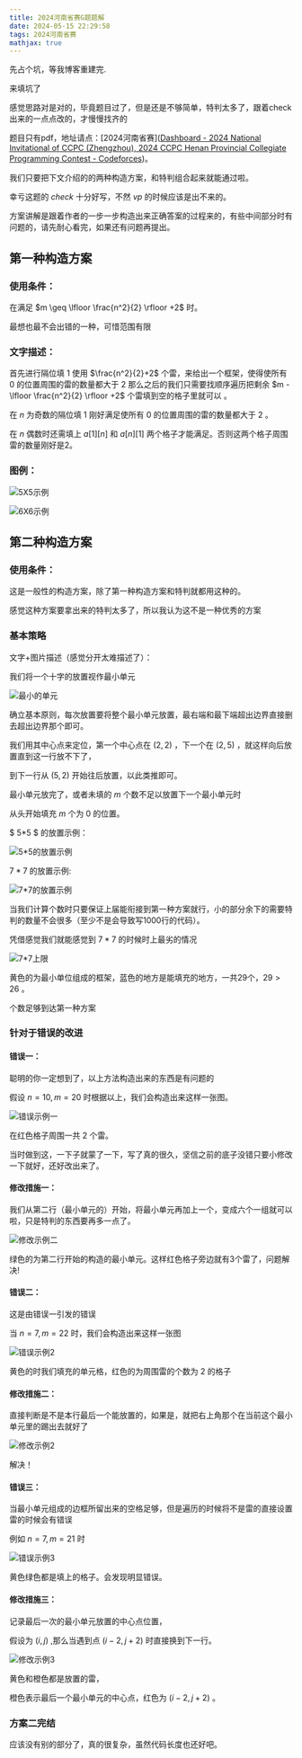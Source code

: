 ```yaml
---
title: 2024河南省赛G题题解
date: 2024-05-15 22:29:58
tags: 2024河南省赛
mathjax: true
---
```


先占个坑，等我博客重建完.

来填坑了

感觉思路对是对的，毕竟题目过了，但是还是不够简单，特判太多了，跟着check出来的一点点改的，才慢慢找齐的

题目只有pdf，地址请点：[2024河南省赛]([Dashboard - 2024 National Invitational of CCPC (Zhengzhou), 2024 CCPC Henan Provincial Collegiate Programming Contest - Codeforces](https://codeforces.com/gym/105158))。

我们只要把下文介绍的的两种构造方案，和特判组合起来就能通过啦。

幸亏这题的 $check$ 十分好写，不然 $vp$ 的时候应该是出不来的。

方案讲解是跟着作者的一步一步构造出来正确答案的过程来的，有些中间部分时有问题的，请先耐心看完，如果还有问题再提出。

## 第一种构造方案

### 使用条件：

在满足 $m \geq \lfloor \frac{n^2}{2} \rfloor +2$​ 时。

最想也最不会出错的一种，可惜范围有限

### 文字描述：

首先进行隔位填 $1$ 使用 $\frac{n^2}{2}+2$ 个雷，来给出一个框架，使得使所有 $0$ 的位置周围的雷的数量都大于 $2$ 那么之后的我们只需要找顺序遍历把剩余 $m - \lfloor \frac{n^2}{2} \rfloor +2$ 个雷填到空的格子里就可以 。

在 $n$ 为奇数的隔位填 $1$ 刚好满足使所有 $0$ 的位置周围的雷的数量都大于 $2$ 。

在 $n$ 偶数时还需填上 $a[1][n]$ 和 $a[n][1]$ 两个格子才能满足。否则这两个格子周围雷的数量刚好是2。

### 图例：

![5X5示例](/pic/方案一示例5X5.png)

![6X6示例](/pic/方案一示例6X6.png)

## 第二种构造方案

### 使用条件：

这是一般性的构造方案，除了第一种构造方案和特判就都用这种的。

感觉这种方案要拿出来的特判太多了，所以我认为这不是一种优秀的方案

### 基本策略

文字+图片描述（感觉分开太难描述了）：

我们将一个十字的放置视作最小单元

![最小的单元](/pic/最小单元.png)

确立基本原则，每次放置要将整个最小单元放置，最右端和最下端超出边界直接删去超出边界那个即可。

我们用其中心点来定位，第一个中心点在 $(2,2)$ ，下一个在 $(2,5)$ ，就这样向后放置直到这一行放不下了，

到下一行从 $(5,2)$ 开始往后放置，以此类推即可。

最小单元放完了，或者未填的 $m$ 个数不足以放置下一个最小单元时

从头开始填充 $m$ 个为 $0$​ 的位置。

$ 5*5 $ 的放置示例：

 ![5*5的放置示例](/pic/方案二5X5示例.png)

$7*7$ 的放置示例:

![7*7的放置示例](/pic/方案二7X7示例.png)

当我们计算个数时只要保证上届能衔接到第一种方案就行，小的部分余下的需要特判的数量不会很多（至少不是会导致写1000行的代码）。

凭借感觉我们就能感觉到 $7*7$ 的时候时上最劣的情况

![7*7上限](/pic/方案二可放置数量分析.png)

黄色的为最小单位组成的框架，蓝色的地方是能填充的地方，一共29个，$29 > 26$ 。

个数足够到达第一种方案

### 针对于错误的改进

#### 错误一：

聪明的你一定想到了，以上方法构造出来的东西是有问题的

假设 $n=10,m=20$ 时根据以上，我们会构造出来这样一张图。

![错误示例一](/pic/方案二示例错误1.png)

在红色格子周围一共 $2$ 个雷。

当时做到这，一下子就蒙了一下，写了真的很久，坚信之前的底子没错只要小修改一下就好，还好改出来了。

#### 修改措施一：

我们从第二行（最小单元的）开始，将最小单元再加上一个，变成六个一组就可以啦，只是特判的东西要再多一点了。

![修改示例二](/pic/方案二示例修改1.png)

绿色的为第二行开始的构造的最小单元。这样红色格子旁边就有3个雷了，问题解决!

#### 错误二：

这是由错误一引发的错误

当 $n=7,m=22$ 时，我们会构造出来这样一张图

![错误示例2](/pic/错误示例2.png)

黄色的时我们填充的单元格，红色的为周围雷的个数为 $2$ 的格子

#### 修改措施二：

直接判断是不是本行最后一个能放置的，如果是，就把右上角那个在当前这个最小单元里的踢出去就好了

![修改示例2](/pic/修改示例2.png)

解决！

#### 错误三：

当最小单元组成的边框所留出来的空格足够，但是遍历的时候将不是雷的直接设置雷的时候会有错误

例如 $n=7 ,m=21$ 时

![错误示例3](/pic/错误示例3.png)

黄色绿色都是填上的格子。会发现明显错误。

#### 修改措施三：

记录最后一次的最小单元放置的中心点位置，

假设为 $(i,j)$ ,那么当遇到点 $(i-2,j+2)$ 时直接换到下一行。

![修改示例3](/pic/修改示例3.png)

黄色和橙色都是放置的雷，

橙色表示最后一个最小单元的中心点，红色为 $(i-2,j+2)$ 。

### 方案二完结

应该没有别的部分了，真的很复杂，虽然代码长度也还好吧。



